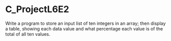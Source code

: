 # C_ProjectL6E2
Write a program to store an input list of ten integers in an array; then display a table, showing each data value and what percentage each value is of the total of all ten values.


 


